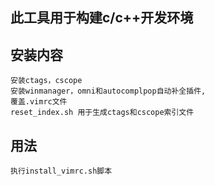 
## 此工具用于构建c/c++开发环境
## 安装内容
	安装ctags，cscope
	安装winmanager，omni和autocomplpop自动补全插件,
	覆盖.vimrc文件
	reset_index.sh 用于生成ctags和cscope索引文件
## 用法
	执行install_vimrc.sh脚本
		
